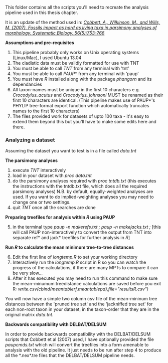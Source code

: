 This folder contains all the scripts you'll need to recreate the analysis pipeline used in this thesis chapter.

It is an update of the method used in:
[*Cobbett, A., Wilkinson, M., and Wills, M. (2007). Fossils impact as hard as living taxa in parsimony analyses of morphology. Systematic Biology, 56(5):753-766*](http://dx.doi.org/10.1080/10635150701627296)


**Assumptions and pre-requisites**

1. This pipeline probably only works on Unix operating systems (Linux/Mac), I used Ubuntu 13.04
2. The cladistic data must be validly formatted for use with TNT
3. You must be able to call *TNT* from any terminal with 'tnt'
4. You must be able to call *PAUP** from any terminal with 'paup'
5. You must have *R* installed along with the package *phangorn* and its dependancies
6. All taxon-names must be unique in the first 10 characters e.g. *Crocodylus\_acutus* and *Crocodylus\_johnsoni* MUST be renamed as their first 10 characters are identical. (This pipeline makes use of PAUP\*'s PHYLIP tree-format export function which automatically truncates names to the first 10 characters)
7. The files provided work for datasets of upto 100 taxa - it's easy to extend them beyond this but you'll have to make some edits here and there.


### Analyzing a dataset

Assuming the dataset you want to test is in a file called *data.tnt* 

**The parsimony analyses**

1. execute *TNT* interactively
2. load in your dataset with *proc data.tnt*
3. do the parsimony analyses required with *proc tntdb.txt* (this executes the instructions with the tntdb.txt file, which does all the required parsimony analyses) N.B. by default, equally-weighted analyses are used. If you want to do implied-weighting analyses you may need to change one or two settings. 
4. quit *TNT* once all the searches are done

**Preparing treefiles for analysis within _R_ using PAUP**

5. in the terminal type *paup -n makerefs.txt ; paup -n makejacks.txt ;* \[this will call PAUP non-interactively to convert the output from TNT into separate ref\* and jack\* treefiles for further analysis in *R*\]

**Run _R_ to calculate the mean minimum tree-to-tree distances**

6. Edit the first line of *longtemp.R* to set your working directory
7. Interactively run the *longtemp.R* script in R so you can watch the progress of the calculations, if there are many MPTs to compare it can be very slow...
8. After it has executed you may need to run this command to make sure the mean-minumum treedistance calculations are saved before you exit R:
*write.csv(cbind(meantablerf,meantablepd),file="resultsR.csv")*

You will now have a simple two column csv file of the mean-mininum tree distances between the 'pruned tree set' and the 'jackniffed tree set' for each non-root taxon in your dataset, in the taxon-order that they are in the original matrix *data.tnt*.


**Backwards compatibility with DELBAT/DELSUM**

In order to provide backwards compatibility with the DELBAT/DELSUM scripts that Cobbett et al (2007) used, I have optionally provided the file *paupcmds.txt* which will convert the treefiles into a form amenable to analysis with the old pipeline. It just needs to be run after step 4 to produce all the \*.nex\*.tre files that the DELBAT/DELSUM pipeline needs.



